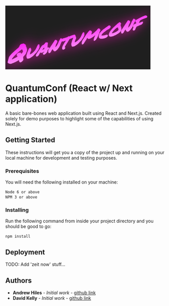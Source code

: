  ![qconf logo](qconf-logo.png "QConf logo")

 # QuantumConf (React w/ Next application)

A basic bare-bones web application built using React and Next.js. Created solely for demo purposes to highlight some of the capabilities of using Next.js.

## Getting Started

These instructions will get you a copy of the project up and running on your local machine for development and testing purposes.

### Prerequisites

You will need the following installed on your machine:

```
Node 6 or above
NPM 3 or above
```

### Installing

Run the following command from inside your project directory and you should be good to go:

```
npm install
```

## Deployment

TODO: Add 'zeit now' stuff...

## Authors

* **Andrew Hiles** - *Initial work* - [github link](https://github.com/andrewhiles)
* **David Kelly** - *Initial work* - [github link](https://github.com/dkelly93)